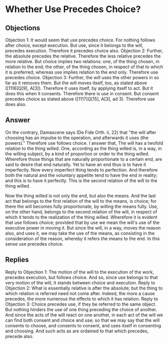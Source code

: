 # Whether Use Precedes Choice?
## Objections
Objection 1: It would seem that use precedes choice. For nothing follows after choice, except execution. But use, since it belongs to the will, precedes execution. Therefore it precedes choice also.
Objection 2: Further, the absolute precedes the relative. Therefore the less relative precedes the more relative. But choice implies two relations: one, of the thing chosen, in relation to the end; the other, of the thing chosen, in respect of that to which it is preferred; whereas use implies relation to the end only. Therefore use precedes choice.
Objection 3: Further, the will uses the other powers in so far as it removes them. But the will moves itself, too, as stated above ([1116]Q[9], A[3]). Therefore it uses itself, by applying itself to act. But it does this when it consents. Therefore there is use in consent. But consent precedes choice as stated above ([1117]Q[15], A[3], ad 3). Therefore use does also.
## Answer
On the contrary, Damascene says (De Fide Orth. ii, 22) that "the will after choosing has an impulse to the operation, and afterwards it uses (the powers)." Therefore use follows choice.
I answer that, The will has a twofold relation to the thing willed. One, according as the thing willed is, in a way, in the willing subject, by a kind of proportion or order to the thing willed. Wherefore those things that are naturally proportionate to a certain end, are said to desire that end naturally. Yet to have an end thus is to have it imperfectly. Now every imperfect thing tends to perfection. And therefore both the natural and the voluntary appetite tend to have the end in reality; and this is to have it perfectly. This is the second relation of the will to the thing willed.

Now the thing willed is not only the end, but also the means. And the last act that belongs to the first relation of the will to the means, is choice; for there the will becomes fully proportionate, by willing the means fully. Use, on the other hand, belongs to the second relation of the will, in respect of which it tends to the realization of the thing willed. Wherefore it is evident that use follows choice; provided that by use we mean the will's use of the executive power in moving it. But since the will, in a way, moves the reason also, and uses it, we may take the use of the means, as consisting in the consideration of the reason, whereby it refers the means to the end. In this sense use precedes choice.
## Replies
Reply to Objection 1: The motion of the will to the execution of the work, precedes execution, but follows choice. And so, since use belongs to that very motion of the will, it stands between choice and execution.
Reply to Objection 2: What is essentially relative is after the absolute; but the thing to which relation is referred need not come after. Indeed, the more a cause precedes, the more numerous the effects to which it has relation.
Reply to Objection 3: Choice precedes use, if they be referred to the same object. But nothing hinders the use of one thing preceding the choice of another. And since the acts of the will react on one another, in each act of the will we can find both consent and choice and use; so that we may say that the will consents to choose, and consents to consent, and uses itself in consenting and choosing. And such acts as are ordained to that which precedes, precede also.